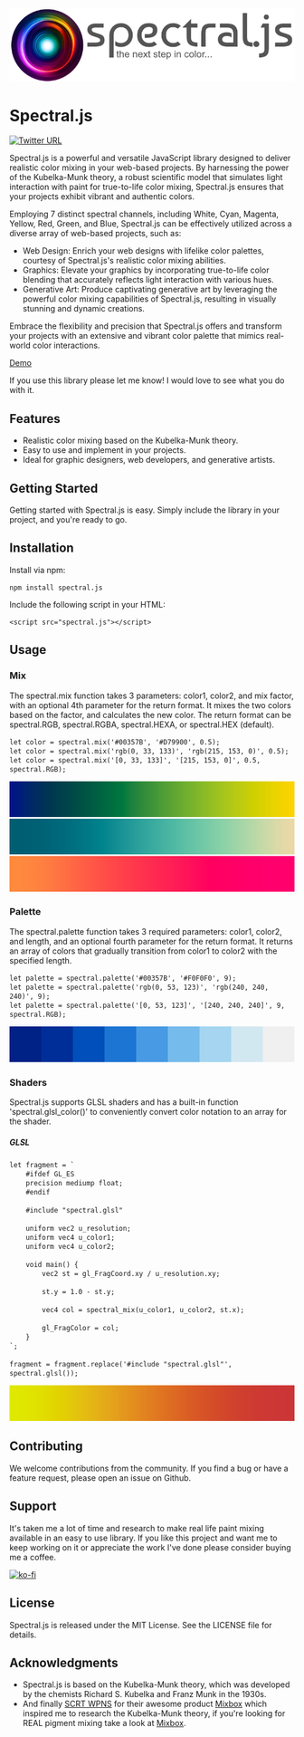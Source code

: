 ![logo](/images/logo.png)
# Spectral.js
[![Twitter URL](https://img.shields.io/twitter/url/https/twitter.com/onedayofcrypto.svg?style=social&label=Follow%20%40onedayofcrypto)](https://twitter.com/bukotsunikki)

Spectral.js is a powerful and versatile JavaScript library designed to deliver realistic color mixing in your web-based projects. By harnessing the power of the Kubelka-Munk theory, a robust scientific model that simulates light interaction with paint for true-to-life color mixing, Spectral.js ensures that your projects exhibit vibrant and authentic colors.

Employing 7 distinct spectral channels, including White, Cyan, Magenta, Yellow, Red, Green, and Blue, Spectral.js can be effectively utilized across a diverse array of web-based projects, such as:

- Web Design: Enrich your web designs with lifelike color palettes, courtesy of Spectral.js's realistic color mixing abilities.
- Graphics: Elevate your graphics by incorporating true-to-life color blending that accurately reflects light interaction with various hues.
- Generative Art: Produce captivating generative art by leveraging the powerful color mixing capabilities of Spectral.js, resulting in visually stunning and dynamic creations.

Embrace the flexibility and precision that Spectral.js offers and transform your projects with an extensive and vibrant color palette that mimics real-world color interactions.

[Demo](https://onedayofcrypto.art/)

If you use this library please let me know! I would love to see what you do with it.

## Features
- Realistic color mixing based on the Kubelka-Munk theory.
- Easy to use and implement in your projects.
- Ideal for graphic designers, web developers, and generative artists.

## Getting Started
Getting started with Spectral.js is easy. Simply include the library in your project, and you're ready to go.

## Installation
Install via npm:

	npm install spectral.js
Include the following script in your HTML:

	<script src="spectral.js"></script>

## Usage

### Mix
The spectral.mix function takes 3 parameters: color1, color2, and mix factor, with an optional 4th parameter for the return format. It mixes the two colors based on the factor, and calculates the new color.
The return format can be spectral.RGB, spectral.RGBA, spectral.HEXA, or spectral.HEX (default).

	let color = spectral.mix('#00357B', '#D79900', 0.5);
	let color = spectral.mix('rgb(0, 33, 133)', 'rgb(215, 153, 0)', 0.5);
	let color = spectral.mix('[0, 33, 133]', '[215, 153, 0]', 0.5, spectral.RGB);

![image1](/images/image1.png)
![image1](/images/image5.png)
![image1](/images/image6.png)

### Palette
The spectral.palette function takes 3 required parameters: color1, color2, and length, and an optional fourth parameter for the return format. It returns an array of colors that gradually transition from color1 to color2 with the specified length.

	let palette = spectral.palette('#00357B', '#F0F0F0', 9);
	let palette = spectral.palette('rgb(0, 53, 123)', 'rgb(240, 240, 240)', 9);
	let palette = spectral.palette('[0, 53, 123]', '[240, 240, 240]', 9, spectral.RGB);

![image2](/images/image2.png)

### Shaders
Spectral.js supports GLSL shaders and has a built-in function 'spectral.glsl_color()' to conveniently convert color notation to an array for the shader. 

##### GLSL
	let fragment = `
	    #ifdef GL_ES
	    precision mediump float;
	    #endif

	    #include "spectral.glsl"

	    uniform vec2 u_resolution;
	    uniform vec4 u_color1;
	    uniform vec4 u_color2;
	    
	    void main() {
	        vec2 st = gl_FragCoord.xy / u_resolution.xy;

	        st.y = 1.0 - st.y;

	        vec4 col = spectral_mix(u_color1, u_color2, st.x); 

	        gl_FragColor = col;
	    }
	`;

	fragment = fragment.replace('#include "spectral.glsl"', spectral.glsl());

![image3](/images/image3.png)

## Contributing
We welcome contributions from the community. If you find a bug or have a feature request, please open an issue on Github.

## Support
It's taken me a lot of time and research to make real life paint mixing available in an easy to use library.
If you like this project and want me to keep working on it or appreciate the work I've done please consider buying me a coffee.

[![ko-fi](https://ko-fi.com/img/githubbutton_sm.svg)](https://ko-fi.com/C0C2KEHZW)

## License
Spectral.js is released under the MIT License. See the LICENSE file for details.

## Acknowledgments
- Spectral.js is based on the Kubelka-Munk theory, which was developed by the chemists Richard S. Kubelka and Franz Munk in the 1930s.
- And finally [SCRT WPNS](https://scrtwpns.com/) for their awesome product [Mixbox](https://scrtwpns.com/mixbox/) which inspired me to research the Kubelka-Munk theory, if you're looking for REAL pigment mixing take a look at [Mixbox](https://scrtwpns.com/mixbox/).
